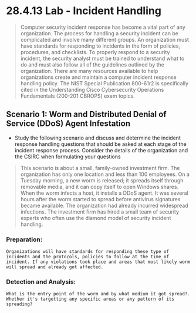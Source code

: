 # 28.4.13 Lab - Incident Handling

> Computer security incident response has become a vital part of any organization. The process for handling a 
security incident can be complicated and involve many different groups. An organization must have standards 
for responding to incidents in the form of policies, procedures, and checklists. To properly respond to a 
security incident, the security analyst must be trained to understand what to do and must also follow all of the 
guidelines outlined by the organization. There are many resources available to help organizations create and 
maintain a computer incident response handling policy. The NIST Special Publication 800-61r2 is specifically 
cited in the Understanding Cisco Cybersecurity Operations Fundamentals (200-201 CBROPS) exam topics.

## Scenario 1: Worm and Distributed Denial of Service (DDoS) Agent Infestation

* Study the following scenario and discuss and determine the incident response handling questions that should be asked at each stage of the incident response process. Consider the details of the organization and the CSIRC when formulating your questions

> This scenario is about a small, family-owned investment firm. The organization has only one location and less 
than 100 employees. On a Tuesday morning, a new worm is released; it spreads itself through removable 
media, and it can copy itself to open Windows shares. When the worm infects a host, it installs a DDoS agent. 
It was several hours after the worm started to spread before antivirus signatures became available. The
organization had already incurred widespread infections.
The investment firm has hired a small team of security experts who often use the diamond model of security 
incident handling.

### Preparation:

    Organizations will have standards for responding these type of incidents and the protocols, policies to follow at the time of incident. If any violations took place and areas that most likely worm will spread and already got affected.

### Detection and Analysis:

    What is the entry point of the worm and by what medium it got spread?. Whether it's targetting any specific areas or any pattern of its spreading? 
